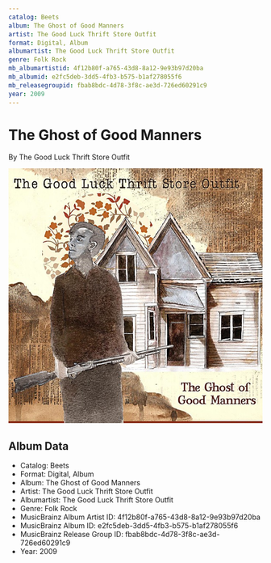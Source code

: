 ```yaml
---
catalog: Beets
album: The Ghost of Good Manners
artist: The Good Luck Thrift Store Outfit
format: Digital, Album
albumartist: The Good Luck Thrift Store Outfit
genre: Folk Rock
mb_albumartistid: 4f12b80f-a765-43d8-8a12-9e93b97d20ba
mb_albumid: e2fc5deb-3dd5-4fb3-b575-b1af278055f6
mb_releasegroupid: fbab8bdc-4d78-3f8c-ae3d-726ed60291c9
year: 2009
---
```


# The Ghost of Good Manners

By The Good Luck Thrift Store Outfit

![](../../assets/beetscovers/The_Good_Luck_Thrift_Store_Outfit-The_Ghost_of_Good_Manners.jpg)

## Album Data

- Catalog: Beets
- Format: Digital, Album
- Album: The Ghost of Good Manners
- Artist: The Good Luck Thrift Store Outfit
- Albumartist: The Good Luck Thrift Store Outfit
- Genre: Folk Rock
- MusicBrainz Album Artist ID: 4f12b80f-a765-43d8-8a12-9e93b97d20ba
- MusicBrainz Album ID: e2fc5deb-3dd5-4fb3-b575-b1af278055f6
- MusicBrainz Release Group ID: fbab8bdc-4d78-3f8c-ae3d-726ed60291c9
- Year: 2009

